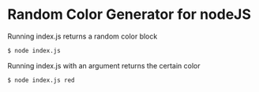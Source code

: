 # Random Color Generator for nodeJS

Running index.js returns a random color block

```bash
$ node index.js
```

Running index.js with an argument returns the certain color

```bash
$ node index.js red
```
